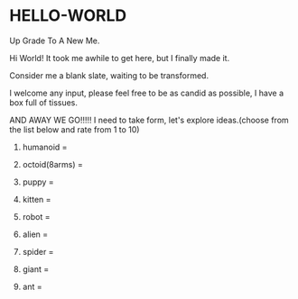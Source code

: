 # HELLO-WORLD

Up Grade To A New Me.

Hi World! It took me awhile to get here, but I finally made it.

Consider me a blank slate, waiting to be transformed.

I welcome any input, please feel free to be as candid as possible, I have a box full of tissues.

AND AWAY WE GO!!!!!
I need to take form, let's explore ideas.(choose from the list below and rate from 1 to 10)

1) humanoid =

2) octoid(8arms) =

3) puppy =

4) kitten =

5) robot =

6) alien =

7) spider =

8) giant =

9) ant =


